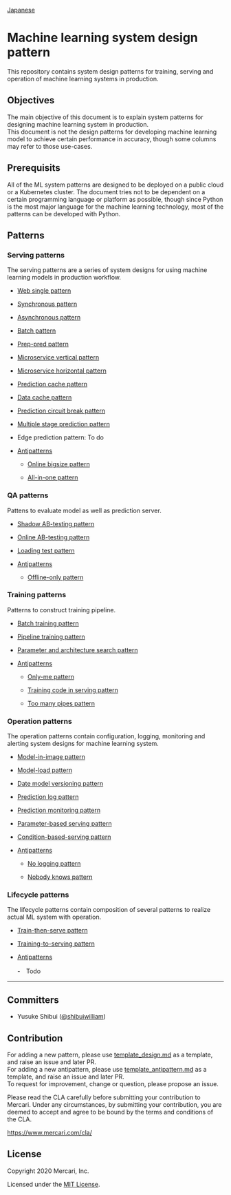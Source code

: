 [Japanese](./README_ja.md)
# Machine learning system design pattern
This repository contains system design patterns for training, serving and operation of machine learning systems in production.

## Objectives
The main objective of this document is to explain system patterns for designing machine learning system in production. <br>
This document is not the design patterns for developing machine learning model to achieve certain performance in accuracy, though some columns may refer to those use-cases.
<br>

## Prerequisits
All of the ML system patterns are designed to be deployed on a public cloud or a Kubernetes cluster. The document tries not to be dependent on a certain programming language or platform as possible, though since Python is the most major language for the machine learning technology, most of the patterns can be developed with Python.
<br>

## Patterns
### Serving patterns
The serving patterns are a series of system designs for using machine learning models in production workflow.
- [Web single pattern](./Serving-patterns/Web-single-pattern/design_en.md)


- [Synchronous pattern](./Serving-patterns/Synchronous-pattern/design_en.md)


- [Asynchronous pattern](./Serving-patterns/Asynchronous-pattern/design_en.md)


- [Batch pattern](./Serving-patterns/Batch-pattern/design_en.md)


- [Prep-pred pattern](./Serving-patterns/Prep-pred-pattern/design_en.md)


- [Microservice vertical pattern](./Serving-patterns/Microservice-vertical-pattern/design_en.md)


- [Microservice horizontal pattern](./Serving-patterns/Microservice-horizontal-pattern/design_en.md)


- [Prediction cache pattern](./Serving-patterns/Prediction-cache-pattern/design_en.md)


- [Data cache pattern](./Serving-patterns/Data-cache-pattern/design_en.md)


- [Prediction circuit break pattern](./Serving-patterns/Prediction-circuit-break-pattern/design_en.md)


- [Multiple stage prediction pattern](./Serving-patterns/Multiple-stage-prediction-pattern/design_en.md)
 

- Edge prediction pattern: To do

- [Antipatterns](./Serving-patterns/Anti-patterns/README.md)

  - [Online bigsize pattern](./Serving-patterns/Anti-patterns/Online-bigsize-pattern/design_en.md)

  - [All-in-one pattern](./Serving-patterns/Anti-patterns/All-in-one-pattern/design_en.md)

### QA patterns
Pattens to evaluate model as well as prediction server.
- [Shadow AB-testing pattern](./QA-patterns/Shadow-ab-test-pattern/design_en.md)


- [Online AB-testing pattern](./QA-patterns/Online-ab-test-pattern/design_en.md)


- [Loading test pattern](./QA-patterns/Loading-test-pattern/design_en.md)

- [Antipatterns](./QA-patterns/Anti-patterns/README.md)

  - [Offline-only pattern](./QA-patterns/Anti-patterns/Offline-only-pattern/design_en.md)

### Training patterns
Patterns to construct training pipeline.
- [Batch training pattern](./Training-patterns/Batch-training-pattern/design_en.md)


- [Pipeline training pattern](./Training-patterns/Pipeline-training-pattern/design_en.md)


- [Parameter and architecture search pattern](./Training-patterns/Parameter-and-architecture-search-pattern/design_en.md)


- [Antipatterns](./Training-patterns/Anti-patterns/README.md)

  - [Only-me pattern](./Training-patterns/Anti-patterns/Only-me-pattern/design_en.md)

  - [Training code in serving pattern](./Training-patterns/Anti-patterns/Training-code-in-serving-pattern/design_en.md)

  - [Too many pipes pattern](./Training-patterns/Anti-patterns/Too-many-pipes-pattern/design_en.md)

### Operation patterns
The operation patterns contain configuration, logging, monitoring and alerting system designs for machine learning system.
- [Model-in-image pattern](./Operation-patterns/Model-in-image-pattern/design_en.md)


- [Model-load pattern](./Operation-patterns/Model-load-pattern/design_en.md)


- [Date model versioning pattern](./Operation-patterns/Data-model-versioning-pattern/design_en.md)


- [Prediction log pattern](./Operation-patterns/Prediction-log-pattern/design_en.md)


- [Prediction monitoring pattern](./Operation-patterns/Prediction-monitoring-pattern/design_en.md)


- [Parameter-based serving pattern](./Operation-patterns/Parameter-based-serving-pattern/design_en.md)


- [Condition-based-serving pattern](./Operation-patterns/Condition-based-serving-pattern/design_en.md)

- [Antipatterns](./Operation-patterns/Anti-patterns/README.md)

  - [No logging pattern](./Operation-patterns/Anti-patterns/No-logging-pattern/design_en.md)

  - [Nobody knows pattern](./Operation-patterns/Anti-patterns/Nobody-knows-pattern/design_en.md)


### Lifecycle patterns
The lifecycle patterns contain composition of several patterns to realize actual ML system with operation.
- [Train-then-serve pattern](./Lifecycle-patterns/Train-then-serve-pattern/design_en.md)


- [Training-to-serving pattern](./Lifecycle-patterns/Training-to-serving-pattern/design_en.md)


- [Antipatterns](./Lifecycle-patterns/Anti-patterns/README.md)

  -　Todo

---

## Committers

 * Yusuke Shibui ([@shibuiwilliam](https://github.com/shibuiwilliam))

## Contribution

For adding a new pattern, please use [template_design.md](./template_design.md) as a template, and raise an issue and later PR.<br>
For adding a new antipattern, please use [template_antipattern.md](./template_antipattern.md) as a template, and raise an issue and later PR.<br>
To request for improvement, change or question, please propose an issue.<br>

Please read the CLA carefully before submitting your contribution to Mercari.
Under any circumstances, by submitting your contribution, you are deemed to accept and agree to be bound by the terms and conditions of the CLA.

https://www.mercari.com/cla/


## License

Copyright 2020 Mercari, Inc.

Licensed under the [MIT License](LICENSE).